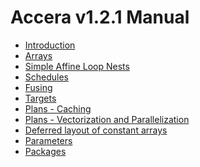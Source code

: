 [//]: # (Project: Accera)
[//]: # (Version: v1.2.5)

# Accera v1.2.1 Manual

* [Introduction](<00%20Introduction.md>)
* [Arrays](<01%20Arrays.md>)
* [Simple Affine Loop Nests](<02%20Simple%20Affine%20Loop%20Nests.md>)
* [Schedules](<03%20Schedules.md>)
* [Fusing](<04%20Fusing.md>)
* [Targets](<05%20Targets.md>)
* [Plans - Caching](<06%20Plans%20-%20Caching.md>)
* [Plans - Vectorization and Parallelization](<07%20Plans%20-%20Operations%20and%20Optimizations.md>)
* [Deferred layout of constant arrays](<08%20Deferred%20Layout%20of%20Constant%20Arrays.md>)
* [Parameters](<09%20Parameters.md>)
* [Packages](<10%20Packages.md>)

